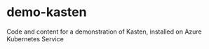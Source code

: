 # demo-kasten
Code and content for a demonstration of Kasten, installed on Azure Kubernetes Service
